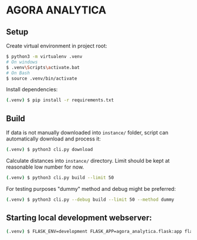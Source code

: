 # AGORA ANALYTICA

## Setup
Create virtual environment in project root:
```bash
$ python3 -m virtualenv .venv
# On windows
$ .venv\Scripts\activate.bat
# On Bash
$ source .venv/bin/activate
```

Install dependencies:
```bash
(.venv) $ pip install -r requirements.txt
```

## Build
If data is not manually downloaded into `instance/` folder, script can automatically download and process it:
```bash
(.venv) $ python3 cli.py download
```

Calculate distances into `instance/` directory. Limit should be kept at reasonable low number for now.
```bash
(.venv) $ python3 cli.py build --limit 50
```

For testing purposes "dummy" method and debug might be preferred:
```bash
(.venv) $ python3 cli.py --debug build --limit 50 --method dummy
```

## Starting local development webserver:
```bash
(.venv) $ FLASK_ENV=development FLASK_APP=agora_analytica.flask:app flask run
```
